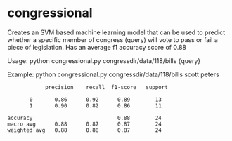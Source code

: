 # congressional

Creates an SVM based machine learning model that can be used to predict whether a specific member of congress (query) will vote to pass or fail a piece of legislation. Has an average f1 accuracy score of 0.88

Usage:
python congressional.py congressdir/data/118/bills {query}

Example:
python congressional.py congressdir/data/118/bills scott peters

                precision    recall  f1-score   support

           0       0.86      0.92      0.89        13
           1       0.90      0.82      0.86        11

    accuracy                           0.88        24
    macro avg      0.88      0.87      0.87        24
    weighted avg   0.88      0.88      0.87        24



